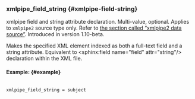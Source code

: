 ### xmlpipe_field_string {#xmlpipe-field-string}

xmlpipe field and string attribute declaration. Multi-value, optional. Applies to `xmlpipe2` source type only. Refer to [the section called “xmlpipe2 data source”](../../xmlpipe2_data_source.md). Introduced in version 1.10-beta.

Makes the specified XML element indexed as both a full-text field and a string attribute. Equivalent to &lt;sphinx:field name=&quot;field&quot; attr=&quot;string&quot;/&gt; declaration within the XML file.

#### Example: {#example}

```

xmlpipe_field_string = subject

```